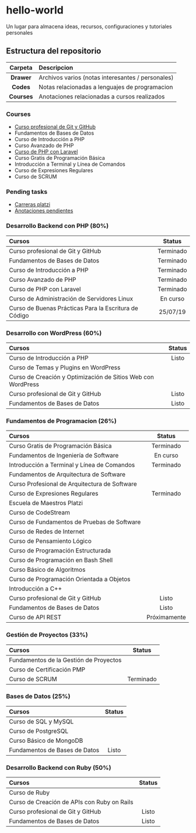 # hello-world
Un lugar para almacena ideas, recursos, configuraciones y tutoriales personales

## Estructura del repositorio

|Carpeta|Descripcion|
|:-:|:-|
|**Drawer**|Archivos varios (notas interesantes / personales)|
|**Codes** |Notas relacionadas a lenguajes de programacion|
|**Courses**|Anotaciones relacionadas a cursos realizados|

### Courses

- [Curso profesional de Git y GitHub](./courses/git_01_github/)
- Fundamentos de Bases de Datos
- Curso de Introducción a PHP
- Curso Avanzado de PHP
- [Curso de PHP con Laravel](./courses/php_03_laravel/)
- Curso Gratis de Programación Básica
- Introducción a Terminal y Línea de Comandos
- Curso de Expresiones Regulares
- Curso de SCRUM

### Pending tasks

- [Carreras platzi](./courses/carreras.md)
- [Anotaciones pendientes](./courses/anotaciones_pendientes.md)

### Desarrollo Backend con PHP (80%)

|Cursos|Status|
|:-|:-:|
|Curso profesional de Git y GitHub|Terminado|
|Fundamentos de Bases de Datos|Terminado|
|Curso de Introducción a PHP|Terminado|
|Curso Avanzado de PHP|Terminado|
|Curso de PHP con Laravel|Terminado|
|Curso de Administración de Servidores Linux  |En curso|
|Curso de Buenas Prácticas Para la Escritura de Código|25/07/19|

### Desarrollo con WordPress (60%)

|Cursos|Status|
|:-|:-:|
|Curso de Introducción a PHP|Listo|
|Curso de Temas y Plugins en WordPress||
|Curso de Creación y Optimización de Sitios Web con WordPress||
|Curso profesional de Git y GitHub|Listo|
|Fundamentos de Bases de Datos|Listo|

### Fundamentos de Programacion (26%)

|Cursos|Status|
|:-|:-:|
|Curso Gratis de Programación Básica|Terminado|
|Fundamentos de Ingeniería de Software|En curso|
|Introducción a Terminal y Línea de Comandos|Terminado|
|Fundamentos de Arquitectura de Software||
|Curso Profesional de Arquitectura de Software||
|Curso de Expresiones Regulares|Terminado|
|Escuela de Maestros Platzi||
|Curso de CodeStream||
|Curso de Fundamentos de Pruebas de Software||
|Curso de Redes de Internet||
|Curso de Pensamiento Lógico||
|Curso de Programación Estructurada||
|Curso de Programación en Bash Shell||
|Curso Básico de Algoritmos||
|Curso de Programación Orientada a Objetos||
|Introducción a C++||
|Curso profesional de Git y GitHub|Listo|
|Fundamentos de Bases de Datos|Listo|
|Curso de API REST|Próximamente|

### Gestión de Proyectos (33%)

|Cursos|Status|
|:-|:-:|
|Fundamentos de la Gestión de Proyectos||
|Curso de Certificación PMP||
|Curso de SCRUM|Terminado|

### Bases de Datos (25%)

|Cursos|Status|
|:-|:-:|
|Curso de SQL y MySQL||
|Curso de PostgreSQL||
|Curso Básico de MongoDB||
|Fundamentos de Bases de Datos|Listo|

### Desarrollo Backend con Ruby (50%)

|Cursos|Status|
|:-|:-:|
|Curso de Ruby||
|Curso de Creación de APIs con Ruby on Rails||
|Curso profesional de Git y GitHub|Listo|
|Fundamentos de Bases de Datos|Listo|
